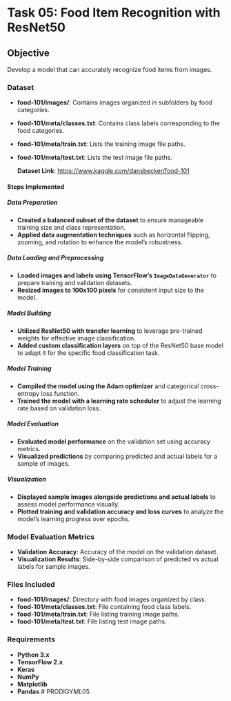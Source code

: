 # Task 05: Food Item Recognition with ResNet50

## Objective
Develop a model that can accurately recognize food items from images.

### Dataset
- **food-101/images/**: Contains images organized in subfolders by food categories.
- **food-101/meta/classes.txt**: Contains class labels corresponding to the food categories.
- **food-101/meta/train.txt**: Lists the training image file paths.
- **food-101/meta/test.txt**: Lists the test image file paths.

  **Dataset Link**: https://www.kaggle.com/dansbecker/food-101

#### Steps Implemented

##### Data Preparation
- **Created a balanced subset of the dataset** to ensure manageable training size and class representation.
- **Applied data augmentation techniques** such as horizontal flipping, zooming, and rotation to enhance the model’s robustness.

##### Data Loading and Preprocessing
- **Loaded images and labels using TensorFlow’s `ImageDataGenerator`** to prepare training and validation datasets.
- **Resized images to 100x100 pixels** for consistent input size to the model.

##### Model Building
- **Utilized ResNet50 with transfer learning** to leverage pre-trained weights for effective image classification.
- **Added custom classification layers** on top of the ResNet50 base model to adapt it for the specific food classification task.

##### Model Training
- **Compiled the model using the Adam optimizer** and categorical cross-entropy loss function.
- **Trained the model with a learning rate scheduler** to adjust the learning rate based on validation loss.

##### Model Evaluation
- **Evaluated model performance** on the validation set using accuracy metrics.
- **Visualized predictions** by comparing predicted and actual labels for a sample of images.

##### Visualization
- **Displayed sample images alongside predictions and actual labels** to assess model performance visually.
- **Plotted training and validation accuracy and loss curves** to analyze the model’s learning progress over epochs.

### Model Evaluation Metrics
- **Validation Accuracy**: Accuracy of the model on the validation dataset.
- **Visualization Results**: Side-by-side comparison of predicted vs actual labels for sample images.

### Files Included
- **food-101/images/**: Directory with food images organized by class.
- **food-101/meta/classes.txt**: File containing food class labels.
- **food-101/meta/train.txt**: File listing training image paths.
- **food-101/meta/test.txt**: File listing test image paths.

### Requirements
- **Python 3.x**
- **TensorFlow 2.x**
- **Keras**
- **NumPy**
- **Matplotlib**
- **Pandas**
#   P R O D I G Y _ M L _ 0 5  
 
